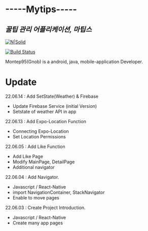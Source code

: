 # -----Mytips-----
## _꿀팁 관리 어플리케이션, 마팁스_

[![N|Solid](https://cldup.com/dTxpPi9lDf.thumb.png)](https://nodesource.com/products/nsolid)

[![Build Status](https://travis-ci.org/joemccann/dillinger.svg?branch=master)](https://travis-ci.org/joemccann/dillinger)

Montep95(Gnob) is a android, java, mobile-application Developer.

# Update
22.06.14 : Add SetState(Weather) & Firebase
- Update Firebase Service (initial Version)
- Setstate of weather API in app

22.06.13 : Add Expo-Location Function
- Connecting Expo-Location
- Set Location Permissions

22.06.05 : Add Like Function
- Add Like Page
- Modify MainPage, DetailPage
- Additional navigator 

22.06.04 : Add Navigator.
- Javascript / React-Native
- import NavigationContainer, StackNavigator
- Enable to move pages

22.06.03 : Create Project Introduction.
- Javascript / React-Native
- Create many app pages